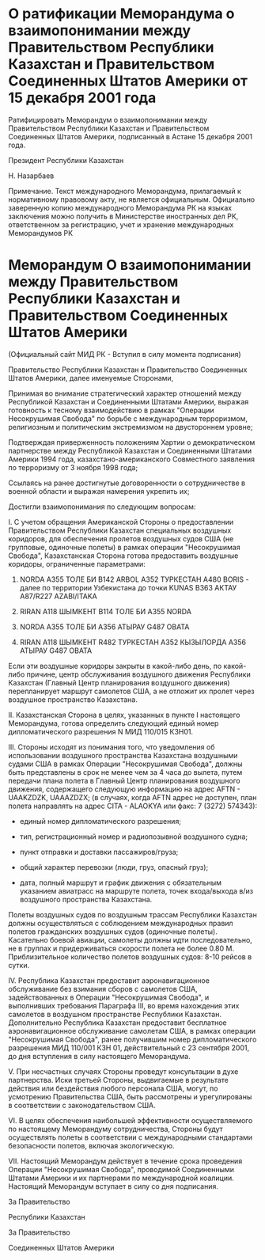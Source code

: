 # О ратификации Меморандума о взаимопонимании между Правительством Республики Казахстан и Правительством Соединенных Штатов Америки от 15 декабря 2001 года

Ратифицировать Меморандум о взаимопонимании между Правительством Республики Казахстан и Правительством Соединенных Штатов Америки, подписанный в Астане 15 декабря 2001 года.

Президент Республики Казахстан

Н. Назарбаев

Примечание. Текст международного Меморандума, прилагаемый к нормативному правовому акту, не является официальным. Официально заверенную копию международного Меморандума РК на языках заключения можно получить в Министерстве иностранных дел РК, ответственном за регистрацию, учет и хранение международных Меморандумов РК

# Меморандум О взаимопонимании между Правительством Республики Казахстан и Правительством Соединенных Штатов Америки

(Официальный сайт МИД РК - Вступил в силу момента подписания)

Правительство Республики Казахстан и Правительство Соединенных Штатов Америки, далее именуемые Сторонами,

Принимая во внимание стратегический характер отношений между Республикой Казахстан и Соединенными Штатами Америки, выражая готовность к тесному взаимодействию в рамках "Операции Несокрушимая Свобода" по борьбе с международным терроризмом, религиозным и политическим экстремизмом на двустороннем уровне;

Подтверждая приверженность положениям Хартии о демократическом партнерстве между Республикой Казахстан и Соединенными Штатами Америки 1994 года, казахстано-американского Совместного заявления по терроризму от 3 ноября 1998 года;

Ссылаясь на ранее достигнутые договоренности о сотрудничестве в военной области и выражая намерения укрепить их;

Достигли взаимопонимания по следующим вопросам:

I. С учетом обращения Американской Стороны о предоставлении Правительством Республики Казахстан специальных воздушных коридоров, для обеспечения пролетов воздушных судов США (не групповые, одиночные полеты) в рамках операции "Несокрушимая Свобода", Казахстанская Сторона готова предоставить воздушные коридоры, ограниченные параметрами:

1. NORDA A355 ТОЛЕ БИ В142 ARBOL A352 ТУРКЕСТАН А480 BORIS - далее по территории Узбекистана до точки KUNAS B363 АКТАУ A87/R227 AZABI/ITAKA

2. RIRAN A118 ШЫМКЕНТ В114 ТОЛЕ БИ А355 NORDA

3. NORDA А355 ТОЛЕ БИ А356 АТЫРАУ G487 ОВАТА

4. RIRAN A118 ШЫМКЕНТ R482 ТУРКЕСТАН А352 КЫЗЫЛОРДА А356 АТЫРАУ G487 ОВАТА

Если эти воздушные коридоры закрыты в какой-либо день, по какой-либо причине, центр обслуживания воздушного движения Республики Казахстан (Главный Центр планирования воздушного движения) перепланирует маршрут самолетов США, а не отложит их пролет через воздушное пространство Казахстана.

II. Казахстанская Сторона в целях, указанных в пункте I настоящего Меморандума, готова определить следующий единый номер дипломатического разрешения N МИД 110/015 КЗН01.

III. Стороны исходят из понимания того, что уведомления об использовании воздушного пространства Казахстана воздушными судами США в рамках Операции "Несокрушимая Свобода", должны быть представлены в срок не менее чем за 4 часа до вылета, путем передачи плана полета в Главный Центр планирования воздушного движения, содержащего следующую информацию на адрес AFTN - UAAKZDZK, UAAAZDZX; (в случаях, когда AFTN адрес не доступен, план полета направлять на адрес CITA - ALAOKYA или факс: 7 (3272) 574343):

- единый номер дипломатического разрешения;

- тип, регистрационный номер и радиопозывной воздушного судна;

- пункт отправки и доставки пассажиров/груза;

- общий характер перевозки (люди, груз, опасный груз);

- дата, полный маршрут и график движения с обязательным указанием авиатрасс на маршруте полета, точек входа/выхода в/из воздушного пространства Казахстана.

Полеты воздушных судов по воздушным трассам Республики Казахстан должны осуществляться с соблюдением международных правил полетов гражданских воздушных судов (одиночные полеты). Касательно боевой авиации, самолеты должны идти последовательно, не в группах и придерживаться скорости полета не более 0.80 М. Приблизительное количество полетов воздушных судов: 8-10 рейсов в сутки.

IV. Республика Казахстан предоставит аэронавигационное обслуживание без взимания сборов с самолетов США, задействованных в Операции "Несокрушимая Свобода", и выполнивших требования Параграфа III, во время нахождения этих самолетов в воздушном пространстве Республики Казахстан. Дополнительно Республика Казахстан предоставит бесплатное аэронавигационное обслуживание самолетам США, в рамках операции "Несокрушимая Свобода", ранее получившим номер дипломатического разрешения МИД 110/001 КЗН 01, действительный с 23 сентября 2001, до дня вступления в силу настоящего Меморандума.

V. При несчастных случаях Стороны проведут консультации в духе партнерства. Иски третьей Стороны, выдвигаемые в результате действия или бездействия любого персонала США, могут, по усмотрению Правительства США, быть рассмотрены и урегулированы в соответствии с законодательством США.

VI. В целях обеспечения наибольшей эффективности осуществляемого по настоящему Меморандуму сотрудничества, Стороны будут осуществлять полеты в соответствии с международными стандартами безопасности полетов, включая экологическую.

VII. Настоящий Меморандум действует в течение срока проведения Операции "Несокрушимая Свобода", проводимой Соединенными Штатами Америки и их партнерами по международной коалиции. Настоящий Меморандум вступает в силу со дня подписания.

За Правительство

Республики Казахстан

За Правительство

Соединенных Штатов Америки

